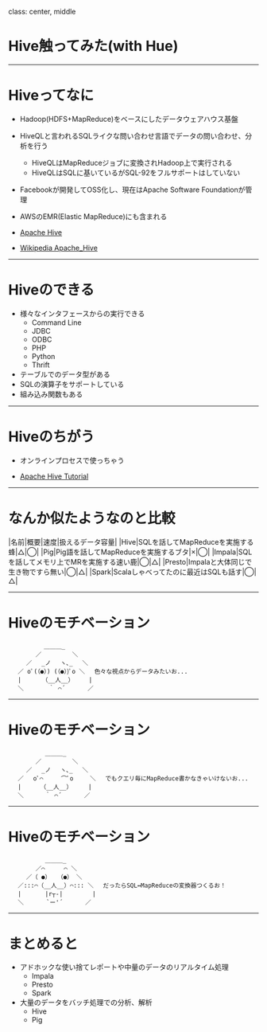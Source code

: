 class: center, middle

# Hive触ってみた(with Hue)

---

# Hiveってなに

- Hadoop(HDFS+MapReduce)をベースにしたデータウェアハウス基盤
- HiveQLと言われるSQLライクな問い合わせ言語でデータの問い合わせ、分析を行う
  - HiveQLはMapReduceジョブに変換されHadoop上で実行される
  - HiveQLはSQLに基いているがSQL-92をフルサポートはしていない
- Facebookが開発してOSS化し、現在はApache Software Foundationが管理
- AWSのEMR(Elastic MapReduce)にも含まれる


- [Apache Hive](https://cwiki.apache.org/confluence/display/Hive/Home)
- [Wikipedia Apache_Hive](https://ja.wikipedia.org/wiki/Apache_Hive)

---

# Hiveのできる

- 様々なインタフェースからの実行できる
  - Command Line
  - JDBC
  - ODBC
  - PHP
  - Python
  - Thrift
- テーブルでのデータ型がある
- SQLの演算子をサポートしている
- 組み込み関数もある

---

# Hiveのちがう

- オンラインプロセスで使っちゃう


- [Apache Hive Tutorial](https://cwiki.apache.org/confluence/display/Hive/Tutorial)

---

# なんか似たようなのと比較

|名前|概要|速度|扱えるデータ容量|
|Hive|SQLを話してMapReduceを実施する蜂|△|◯|
|Pig|Pig語を話してMapReduceを実施するブタ|×|◯|
|Impala|SQLを話してメモリ上でMRを実施する速い鹿|◯|△|
|Presto|Impalaと大体同じで生き物ですら無い|◯|△|
|Spark|Scalaしゃべってたのに最近はSQLも話す|◯|△|

---

# Hiveのモチベーション

```
          ＿＿＿_
　 　　　／　　 　 　＼
　　　／　 _ノ 　ヽ､_　 ＼
　 ／ oﾟ(（●）) (（●）)ﾟo ＼ 　色々な視点からデータみたいお...
　 |　　　　（__人__）　　　|
　 ＼　　 　 ｀ ⌒´ 　 　 ／
```

---

# Hiveのモチベーション

```
　 　 　　　＿＿＿_
　 　　　／　　 　 　＼
　　　／　 _ノ 　ヽ､_　 ＼
　 ／ 　oﾟ⌒　　　⌒ﾟo　   ＼ 　でもクエリ毎にMapReduce書かなきゃいけないお...
　 |　　  （__人__）　　  |　　
　 ＼　　 　｀ ⌒´ 　 　 ／
```

---

# Hiveのモチベーション

```
　 　 　　　＿＿＿_
　 　　　／⌒　　  ⌒ ＼
　　　／（ ●） 　（●） ＼
　 ／:::⌒（__人__）⌒::: ＼ 　だったらSQL↔MapReduceの変換器つくるお！
　 |　　　　|r┬-|　　　　　|
　 ＼ 　 　 `ー'´ 　 　 ／
```

---

# まとめると

- アドホックな使い捨てレポートや中量のデータのリアルタイム処理
  - Impala
  - Presto
  - Spark
- 大量のデータをバッチ処理での分析、解析
  - Hive
  - Pig
